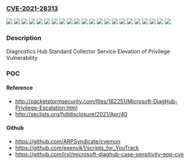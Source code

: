 ### [CVE-2021-28313](https://cve.mitre.org/cgi-bin/cvename.cgi?name=CVE-2021-28313)
![](https://img.shields.io/static/v1?label=Product&message=Microsoft%20Visual%20Studio%202015%20Update%203&color=blue)
![](https://img.shields.io/static/v1?label=Product&message=Microsoft%20Visual%20Studio%202017%20version%2015.9%20(includes%2015.0%20-%2015.8)&color=blue)
![](https://img.shields.io/static/v1?label=Product&message=Microsoft%20Visual%20Studio%202019%20version%2016.4%20(includes%2016.0%20-%2016.3)&color=blue)
![](https://img.shields.io/static/v1?label=Product&message=Microsoft%20Visual%20Studio%202019%20version%2016.7%20(includes%2016.0%20%E2%80%93%2016.6)&color=blue)
![](https://img.shields.io/static/v1?label=Product&message=Microsoft%20Visual%20Studio%202019%20version%2016.9%20(includes%2016.0%20-%2016.8)&color=blue)
![](https://img.shields.io/static/v1?label=Product&message=Windows%2010%20Version%201803&color=blue)
![](https://img.shields.io/static/v1?label=Product&message=Windows%2010%20Version%201809&color=blue)
![](https://img.shields.io/static/v1?label=Product&message=Windows%2010%20Version%201909&color=blue)
![](https://img.shields.io/static/v1?label=Product&message=Windows%2010%20Version%202004&color=blue)
![](https://img.shields.io/static/v1?label=Product&message=Windows%2010%20Version%2020H2&color=blue)
![](https://img.shields.io/static/v1?label=Product&message=Windows%20Server%202019%20(Server%20Core%20installation)&color=blue)
![](https://img.shields.io/static/v1?label=Product&message=Windows%20Server%202019&color=blue)
![](https://img.shields.io/static/v1?label=Product&message=Windows%20Server%20version%202004&color=blue)
![](https://img.shields.io/static/v1?label=Product&message=Windows%20Server%20version%2020H2&color=blue)
![](https://img.shields.io/static/v1?label=Product&message=Windows%20Server%2C%20version%201909%20(Server%20Core%20installation)&color=blue)
![](https://img.shields.io/static/v1?label=Version&message=10.0.0%3C%20publication%20&color=brighgreen)
![](https://img.shields.io/static/v1?label=Version&message=14.0.0%3C%20publication%20&color=brighgreen)
![](https://img.shields.io/static/v1?label=Version&message=15.0.0%3C%20publication%20&color=brighgreen)
![](https://img.shields.io/static/v1?label=Version&message=15.9.0%3C%20publication%20&color=brighgreen)
![](https://img.shields.io/static/v1?label=Version&message=16.0%3C%20publication%20&color=brighgreen)
![](https://img.shields.io/static/v1?label=Version&message=16.0.0%3C%20publication%20&color=brighgreen)
![](https://img.shields.io/static/v1?label=Vulnerability&message=Elevation%20of%20Privilege&color=brighgreen)

### Description

Diagnostics Hub Standard Collector Service Elevation of Privilege Vulnerability

### POC

#### Reference
- http://packetstormsecurity.com/files/162251/Microsoft-DiagHub-Privilege-Escalation.html
- http://seclists.org/fulldisclosure/2021/Apr/40

#### Github
- https://github.com/ARPSyndicate/cvemon
- https://github.com/eeenvik1/scripts_for_YouTrack
- https://github.com/irsl/microsoft-diaghub-case-sensitivity-eop-cve

